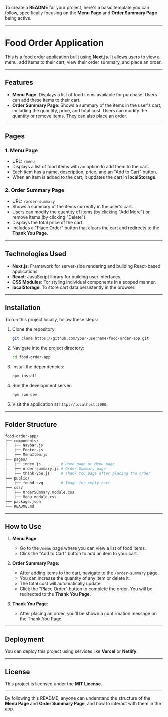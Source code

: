 To create a **README** for your project, here's a basic template you can follow, specifically focusing on the **Menu Page** and **Order Summary Page** being active.

---

# **Food Order Application**

This is a food order application built using **Next.js**. It allows users to view a menu, add items to their cart, view their order summary, and place an order.

---

## **Features**

- **Menu Page**: Displays a list of food items available for purchase. Users can add these items to their cart.
- **Order Summary Page**: Shows a summary of the items in the user's cart, including the quantity, price, and total cost. Users can modify the quantity or remove items. They can also place an order.

---

## **Pages**

### **1. Menu Page**
- URL: `/menu`
- Displays a list of food items with an option to add them to the cart.
- Each item has a name, description, price, and an "Add to Cart" button.
- When an item is added to the cart, it updates the cart in **localStorage**.

### **2. Order Summary Page**
- URL: `/order-summary`
- Shows a summary of the items currently in the user's cart.
- Users can modify the quantity of items (by clicking "Add More") or remove items (by clicking "Delete").
- Displays the total price of the cart.
- Includes a "Place Order" button that clears the cart and redirects to the **Thank You Page**.

---

## **Technologies Used**
- **Next.js**: Framework for server-side rendering and building React-based applications.
- **React**: JavaScript library for building user interfaces.
- **CSS Modules**: For styling individual components in a scoped manner.
- **localStorage**: To store cart data persistently in the browser.

---

## **Installation**

To run this project locally, follow these steps:

1. Clone the repository:

   ```bash
   git clone https://github.com/your-username/food-order-app.git
   ```

2. Navigate into the project directory:

   ```bash
   cd food-order-app
   ```

3. Install the dependencies:

   ```bash
   npm install
   ```

4. Run the development server:

   ```bash
   npm run dev
   ```

5. Visit the application at `http://localhost:3000`.

---

## **Folder Structure**

```bash
food-order-app/
├── components/
│   ├── Navbar.js
│   ├── Footer.js
│   ├── MenuItem.js
├── pages/
│   ├── index.js         # Home page or Menu page
│   ├── order-summary.js # Order Summary page
│   ├── thank-you.js     # Thank You page after placing the order
├── public/
│   ├── found.svg        # Image for empty cart
├── css/
│   ├── OrderSummary.module.css
│   ├── Menu.module.css
├── package.json
└── README.md
```

---

## **How to Use**

1. **Menu Page**:
   - Go to the `/menu` page where you can view a list of food items.
   - Click the "Add to Cart" button to add an item to your cart.

2. **Order Summary Page**:
   - After adding items to the cart, navigate to the `/order-summary` page.
   - You can increase the quantity of any item or delete it.
   - The total cost will automatically update.
   - Click the "Place Order" button to complete the order. You will be redirected to the **Thank You Page**.

3. **Thank You Page**:
   - After placing an order, you'll be shown a confirmation message on the Thank You Page.

---

## **Deployment**

You can deploy this project using services like **Vercel** or **Netlify**.

---

## **License**

This project is licensed under the **MIT License**.

---

By following this README, anyone can understand the structure of the **Menu Page** and **Order Summary Page**, and how to interact with them in the app.
